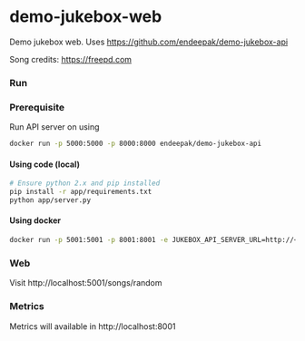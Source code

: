 # demo-jukebox-web

Demo jukebox web. Uses https://github.com/endeepak/demo-jukebox-api

Song credits: https://freepd.com

### Run

### Prerequisite

Run API server on using

```sh
docker run -p 5000:5000 -p 8000:8000 endeepak/demo-jukebox-api
```

#### Using code (local)

```sh
# Ensure python 2.x and pip installed
pip install -r app/requirements.txt
python app/server.py
```

#### Using docker

```sh
docker run -p 5001:5001 -p 8001:8001 -e JUKEBOX_API_SERVER_URL=http://<host-ip>:5000 endeepak/demo-jukebox-web
```

### Web

Visit http://localhost:5001/songs/random

### Metrics

Metrics will available in http://localhost:8001
